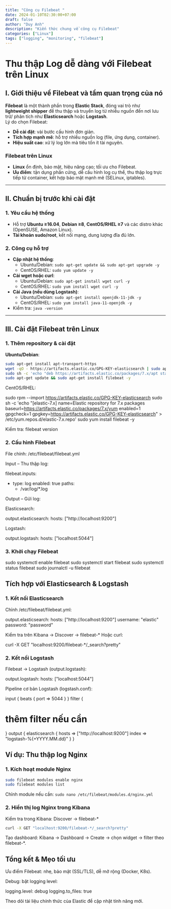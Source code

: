 ```yaml
---
title: "Công cụ Filebeat "
date: 2024-01-10T02:30:00+07:00
draft: false
author: "Duy Anh"
description: "Kiến thức chung về công cụ Filebeat"
categories: ["Linux"]
tags: ["logging", "monitoring", "filebeat"]
---
```



# Thu thập Log dễ dàng với Filebeat trên Linux

## I. Giới thiệu về Filebeat và tầm quan trọng của nó
**Filebeat** là một thành phần trong **Elastic Stack**, đóng vai trò như **lightweight shipper** để thu thập và truyền log từ nhiều nguồn đến nơi lưu trữ/ phân tích như **Elasticsearch** hoặc **Logstash**.  
Lý do chọn Filebeat:
- **Dễ cài đặt**: vài bước cấu hình đơn giản.
- **Tích hợp mạnh mẽ**: hỗ trợ nhiều nguồn log (file, ứng dụng, container).
- **Hiệu suất cao**: xử lý log lớn mà tiêu tốn ít tài nguyên.

### Filebeat trên Linux
- **Linux** ổn định, bảo mật, hiệu năng cao; tối ưu cho Filebeat.
- **Ưu điểm**: tận dụng phần cứng, dễ cấu hình log cụ thể, thu thập log trực tiếp từ container, kết hợp bảo mật mạnh mẽ (SELinux, iptables).

---

## II. Chuẩn bị trước khi cài đặt
### 1. Yêu cầu hệ thống
- Hỗ trợ **Ubuntu ≥16.04**, **Debian ≥8**, **CentOS/RHEL ≥7** và các distro khác (OpenSUSE, Amazon Linux).
- **Tài khoản sudo/root**, kết nối mạng, dung lượng đĩa đủ lớn.

### 2. Công cụ hỗ trợ
- **Cập nhật hệ thống**:
  - Ubuntu/Debian: `sudo apt-get update && sudo apt-get upgrade -y`
  - CentOS/RHEL: `sudo yum update -y`
- **Cài wget hoặc curl**:
  - Ubuntu/Debian: `sudo apt-get install wget curl -y`
  - CentOS/RHEL: `sudo yum install wget curl -y`
- **Cài Java (nếu dùng Logstash)**:
  - Ubuntu/Debian: `sudo apt-get install openjdk-11-jdk -y`
  - CentOS/RHEL: `sudo yum install java-11-openjdk -y`
- Kiểm tra: `java -version`

---

## III. Cài đặt Filebeat trên Linux
### 1. Thêm repository & cài đặt
**Ubuntu/Debian**:
```bash
sudo apt-get install apt-transport-https
wget -qO - https://artifacts.elastic.co/GPG-KEY-elasticsearch | sudo apt-key add -
sudo sh -c 'echo "deb https://artifacts.elastic.co/packages/7.x/apt stable main" > /etc/apt/sources.list.d/elastic-7.x.list'
sudo apt-get update && sudo apt-get install filebeat -y
```

CentOS/RHEL:

sudo rpm --import https://artifacts.elastic.co/GPG-KEY-elasticsearch
sudo sh -c 'echo "[elastic-7.x]
name=Elastic repository for 7.x packages
baseurl=https://artifacts.elastic.co/packages/7.x/yum
enabled=1
gpgcheck=1
gpgkey=https://artifacts.elastic.co/GPG-KEY-elasticsearch" > /etc/yum.repos.d/elastic-7.x.repo'
sudo yum install filebeat -y


Kiểm tra: filebeat version

### 2. Cấu hình Filebeat

File chính: /etc/filebeat/filebeat.yml

Input – Thu thập log:

filebeat.inputs:
  - type: log
    enabled: true
    paths:
      - /var/log/*.log


Output – Gửi log:

Elasticsearch:

output.elasticsearch:
  hosts: ["http://localhost:9200"]


Logstash:

output.logstash:
  hosts: ["localhost:5044"]

### 3. Khởi chạy Filebeat
sudo systemctl enable filebeat
sudo systemctl start filebeat
sudo systemctl status filebeat
sudo journalctl -u filebeat

## Tích hợp với Elasticsearch & Logstash
### 1. Kết nối Elasticsearch

Chỉnh /etc/filebeat/filebeat.yml:

output.elasticsearch:
  hosts: ["http://localhost:9200"]
  username: "elastic"
  password: "password"


Kiểm tra trên Kibana → Discover → filebeat-*
Hoặc curl:

curl -X GET "localhost:9200/filebeat-*/_search?pretty"

### 2. Kết nối Logstash

Filebeat → Logstash (output.logstash):

output.logstash:
  hosts: ["localhost:5044"]


Pipeline cơ bản Logstash (logstash.conf):

input {
  beats {
    port => 5044
  }
}
filter {
  # thêm filter nếu cần
}
output {
  elasticsearch {
    hosts => ["http://localhost:9200"]
    index => "logstash-%{+YYYY.MM.dd}"
  }
}
## Ví dụ: Thu thập log Nginx
### 1. Kích hoạt module Nginx
```bash
sudo filebeat modules enable nginx
sudo filebeat modules list
```


Chỉnh module nếu cần:
`sudo nano /etc/filebeat/modules.d/nginx.yml`
### 2. Hiển thị log Nginx trong Kibana

Kiểm tra trong Kibana: Discover → filebeat-*
```bash
curl -X GET "localhost:9200/filebeat-*/_search?pretty"
```

Tạo dashboard: Kibana → Dashboard → Create → chọn widget → filter theo filebeat-*.

## Tổng kết & Mẹo tối ưu

Ưu điểm Filebeat: nhẹ, bảo mật (SSL/TLS), dễ mở rộng (Docker, K8s).

Debug: bật logging level:

logging.level: debug
logging.to_files: true


Theo dõi tài liệu chính thức của Elastic để cập nhật tính năng mới.